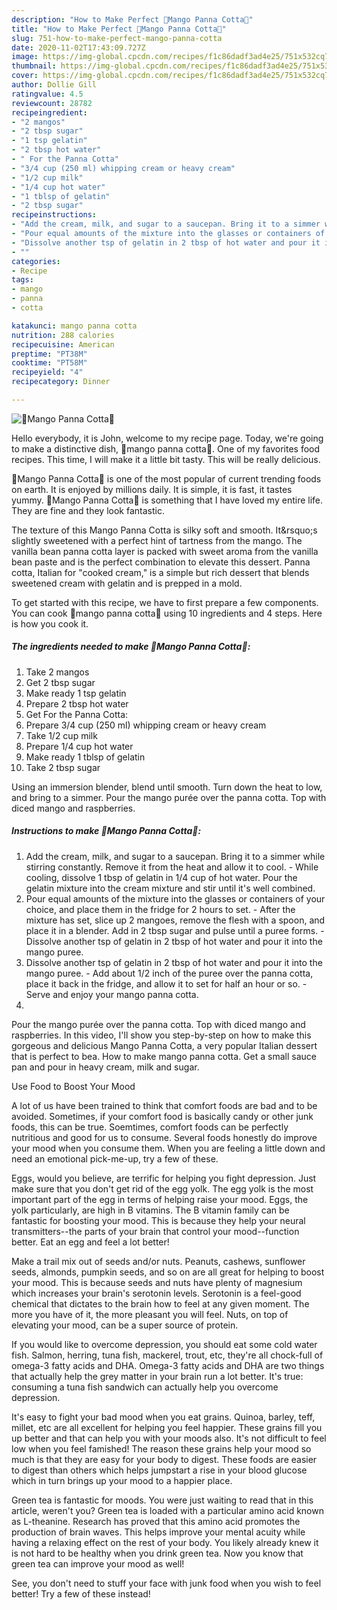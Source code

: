 ```yaml
---
description: "How to Make Perfect 🍹Mango Panna Cotta🍹"
title: "How to Make Perfect 🍹Mango Panna Cotta🍹"
slug: 751-how-to-make-perfect-mango-panna-cotta
date: 2020-11-02T17:43:09.727Z
image: https://img-global.cpcdn.com/recipes/f1c86dadf3ad4e25/751x532cq70/🍹mango-panna-cotta🍹-recipe-main-photo.jpg
thumbnail: https://img-global.cpcdn.com/recipes/f1c86dadf3ad4e25/751x532cq70/🍹mango-panna-cotta🍹-recipe-main-photo.jpg
cover: https://img-global.cpcdn.com/recipes/f1c86dadf3ad4e25/751x532cq70/🍹mango-panna-cotta🍹-recipe-main-photo.jpg
author: Dollie Gill
ratingvalue: 4.5
reviewcount: 28782
recipeingredient:
- "2 mangos"
- "2 tbsp sugar"
- "1 tsp gelatin"
- "2 tbsp hot water"
- " For the Panna Cotta"
- "3/4 cup (250 ml) whipping cream or heavy cream"
- "1/2 cup milk"
- "1/4 cup hot water"
- "1 tblsp of gelatin"
- "2 tbsp sugar"
recipeinstructions:
- "Add the cream, milk, and sugar to a saucepan. Bring it to a simmer while stirring constantly. Remove it from the heat and allow it to cool. While cooling, dissolve 1 tbsp of gelatin in 1/4 cup of hot water. Pour the gelatin mixture into the cream mixture and stir until it&#39;s well combined."
- "Pour equal amounts of the mixture into the glasses or containers of your choice, and place them in the fridge for 2 hours to set. After the mixture has set, slice up 2 mangoes, remove the flesh with a spoon, and place it in a blender. Add in 2 tbsp sugar and pulse until a puree forms. Dissolve another tsp of gelatin in 2 tbsp of hot water and pour it into the mango puree."
- "Dissolve another tsp of gelatin in 2 tbsp of hot water and pour it into the mango puree. Add about 1/2 inch of the puree over the panna cotta, place it back in the fridge, and allow it to set for half an hour or so. Serve and enjoy your mango panna cotta."
- ""
categories:
- Recipe
tags:
- mango
- panna
- cotta

katakunci: mango panna cotta 
nutrition: 288 calories
recipecuisine: American
preptime: "PT38M"
cooktime: "PT58M"
recipeyield: "4"
recipecategory: Dinner

---
```



![🍹Mango Panna Cotta🍹](https://img-global.cpcdn.com/recipes/f1c86dadf3ad4e25/751x532cq70/🍹mango-panna-cotta🍹-recipe-main-photo.jpg)

Hello everybody, it is John, welcome to my recipe page. Today, we're going to make a distinctive dish, 🍹mango panna cotta🍹. One of my favorites food recipes. This time, I will make it a little bit tasty. This will be really delicious.

🍹Mango Panna Cotta🍹 is one of the most popular of current trending foods on earth. It is enjoyed by millions daily. It is simple, it is fast, it tastes yummy. 🍹Mango Panna Cotta🍹 is something that I have loved my entire life. They are fine and they look fantastic.

The texture of this Mango Panna Cotta is silky soft and smooth. It&amp;rsquo;s slightly sweetened with a perfect hint of tartness from the mango. The vanilla bean panna cotta layer is packed with sweet aroma from the vanilla bean paste and is the perfect combination to elevate this dessert. Panna cotta, Italian for &#34;cooked cream,&#34; is a simple but rich dessert that blends sweetened cream with gelatin and is prepped in a mold.


To get started with this recipe, we have to first prepare a few components. You can cook 🍹mango panna cotta🍹 using 10 ingredients and 4 steps. Here is how you cook it.

<!--inarticleads1-->

##### The ingredients needed to make 🍹Mango Panna Cotta🍹:

1. Take 2 mangos
1. Get 2 tbsp sugar
1. Make ready 1 tsp gelatin
1. Prepare 2 tbsp hot water
1. Get  For the Panna Cotta:
1. Prepare 3/4 cup (250 ml) whipping cream or heavy cream
1. Take 1/2 cup milk
1. Prepare 1/4 cup hot water
1. Make ready 1 tblsp of gelatin
1. Take 2 tbsp sugar


Using an immersion blender, blend until smooth. Turn down the heat to low, and bring to a simmer. Pour the mango purée over the panna cotta. Top with diced mango and raspberries. 

<!--inarticleads2-->

##### Instructions to make 🍹Mango Panna Cotta🍹:

1. Add the cream, milk, and sugar to a saucepan. Bring it to a simmer while stirring constantly. Remove it from the heat and allow it to cool. - While cooling, dissolve 1 tbsp of gelatin in 1/4 cup of hot water. Pour the gelatin mixture into the cream mixture and stir until it&#39;s well combined.
1. Pour equal amounts of the mixture into the glasses or containers of your choice, and place them in the fridge for 2 hours to set. - After the mixture has set, slice up 2 mangoes, remove the flesh with a spoon, and place it in a blender. Add in 2 tbsp sugar and pulse until a puree forms. - Dissolve another tsp of gelatin in 2 tbsp of hot water and pour it into the mango puree.
1. Dissolve another tsp of gelatin in 2 tbsp of hot water and pour it into the mango puree. - Add about 1/2 inch of the puree over the panna cotta, place it back in the fridge, and allow it to set for half an hour or so. - Serve and enjoy your mango panna cotta.
1. 


Pour the mango purée over the panna cotta. Top with diced mango and raspberries. In this video, I&#39;ll show you step-by-step on how to make this gorgeous and delicious Mango Panna Cotta, a very popular Italian dessert that is perfect to bea. How to make mango panna cotta. Get a small sauce pan and pour in heavy cream, milk and sugar. 

Use Food to Boost Your Mood


A lot of us have been trained to think that comfort foods are bad and to be avoided. Sometimes, if your comfort food is basically candy or other junk foods, this can be true. Soemtimes, comfort foods can be perfectly nutritious and good for us to consume. Several foods honestly do improve your mood when you consume them. When you are feeling a little down and need an emotional pick-me-up, try a few of these.

Eggs, would you believe, are terrific for helping you fight depression. Just make sure that you don't get rid of the egg yolk. The egg yolk is the most important part of the egg in terms of helping raise your mood. Eggs, the yolk particularly, are high in B vitamins. The B vitamin family can be fantastic for boosting your mood. This is because they help your neural transmitters--the parts of your brain that control your mood--function better. Eat an egg and feel a lot better!

Make a trail mix out of seeds and/or nuts. Peanuts, cashews, sunflower seeds, almonds, pumpkin seeds, and so on are all great for helping to boost your mood. This is because seeds and nuts have plenty of magnesium which increases your brain's serotonin levels. Serotonin is a feel-good chemical that dictates to the brain how to feel at any given moment. The more you have of it, the more pleasant you will feel. Nuts, on top of elevating your mood, can be a super source of protein.

If you would like to overcome depression, you should eat some cold water fish. Salmon, herring, tuna fish, mackerel, trout, etc, they're all chock-full of omega-3 fatty acids and DHA. Omega-3 fatty acids and DHA are two things that actually help the grey matter in your brain run a lot better. It's true: consuming a tuna fish sandwich can actually help you overcome depression. 

It's easy to fight your bad mood when you eat grains. Quinoa, barley, teff, millet, etc are all excellent for helping you feel happier. These grains fill you up better and that can help you with your moods also. It's not difficult to feel low when you feel famished! The reason these grains help your mood so much is that they are easy for your body to digest. These foods are easier to digest than others which helps jumpstart a rise in your blood glucose which in turn brings up your mood to a happier place.

Green tea is fantastic for moods. You were just waiting to read that in this article, weren't you? Green tea is loaded with a particular amino acid known as L-theanine. Research has proved that this amino acid promotes the production of brain waves. This helps improve your mental acuity while having a relaxing effect on the rest of your body. You likely already knew it is not hard to be healthy when you drink green tea. Now you know that green tea can improve your mood as well!

See, you don't need to stuff your face with junk food when you wish to feel better! Try a few of these instead!

